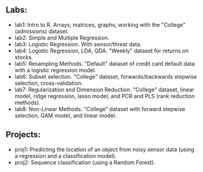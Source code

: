 ## Labs:
* lab1: Intro to R. Arrays, matrices, graphs, working with the "College" (admissions) dataset.
* lab2: Simple and Multiple Regression.
* lab3: Logistic Regression. With sensor/threat data.
* lab4: Logistic Regression, LDA, QDA. "Weekly" dataset for returns on stocks.
* lab5: Resampling Methods.  "Default" dataset of credit card default data with a logistic regression model.
* lab6: Subset selection.  "College" dataset, forwards/backwards stepwise selection, cross-validation.
* lab7: Regularization and Dimension Reduction. "College" dataset, linear model, ridge regression, lasso model, and PCR and PLS (rank reduction methods).
* lab8: Non-Linear Methods.  "College" dataset with forward stepwise selection, GAM model, and linear model.

## Projects:
* proj1: Predicting the location of an object from noisy sensor data (using a regression and a classification model).
* proj2: Sequence classification (using a Random Forest).
